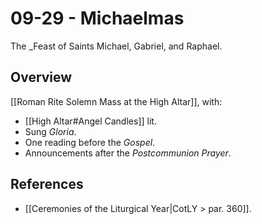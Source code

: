 # 09-29 - Michaelmas

The _Feast of Saints Michael, Gabriel, and Raphael.
## Overview
[[Roman Rite Solemn Mass at the High Altar]], with:

- [[High Altar#Angel Candles]] lit.
- Sung _Gloria_.
- One reading before the _Gospel_.
- Announcements after the _Postcommunion Prayer_.

## References
- [[Ceremonies of the Liturgical Year|CotLY > par. 360]].
